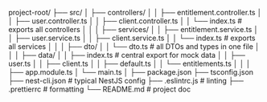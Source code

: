 project-root/
├── src/
│   ├── controllers/
│   │   ├── entitlement.controller.ts
│   │   ├── user.controller.ts
│   │   ├── client.controller.ts 
│   │   └── index.ts              # exports all controllers
│   │
│   ├── services/
│   │   ├── entitlement.service.ts
│   │   ├── user.service.ts
│   │   ├── client.service.ts 
│   │   └── index.ts              # exports all services
│   │
│   ├── dto/
│   │   └── dto.ts                # all DTOs and types in one file
│   │
│   ├── data/
│   │   ├── index.ts              # central export for mock data
│   │   ├── user.ts
│   │   ├── client.ts
│   │   ├── default.ts
│   │   └── entitlements.ts
│   │
│   ├── app.module.ts
│   └── main.ts
│
├── package.json
├── tsconfig.json
├── nest-cli.json                 # typical NestJS config
├── .eslintrc.js                  # linting
├── .prettierrc                   # formatting 
└── README.md                     # project doc 